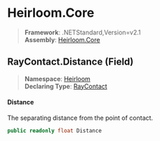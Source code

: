 # Heirloom.Core

> **Framework**: .NETStandard,Version=v2.1  
> **Assembly**: [Heirloom.Core][0]

## RayContact.Distance (Field)

> **Namespace**: [Heirloom][0]  
> **Declaring Type**: [RayContact][1]

#### Distance

The separating distance from the point of contact.

```cs
public readonly float Distance
```

[0]: ../../../Heirloom.Core.md
[1]: ../RayContact.md
